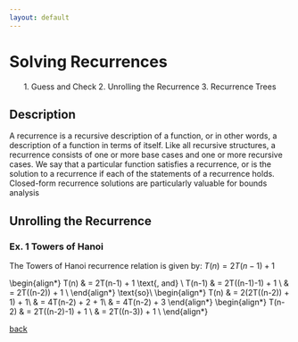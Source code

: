 ```yaml
---
layout: default
---
```


# Solving Recurrences

<p align="center">
  1. Guess and Check
  2. Unrolling the Recurrence
  3. Recurrence Trees
</p>

## Description

A recurrence is a recursive description of a function, or in other words, a description of a function in terms of itself. Like all recursive structures, a recurrence consists of one or more base cases and one or more recursive cases. We say that a particular function satisfies a recurrence, or is the solution to a recurrence if each of the statements of a recurrence holds. Closed-form recurrence solutions are particularly valuable for bounds analysis 

## Unrolling the Recurrence
### Ex. 1 Towers of Hanoi
The Towers of Hanoi recurrence relation is given by: $T(n) = 2T(n-1) + 1$


\begin{align*}
T(n) & = 2T(n-1) + 1 \text{, and} \\
T(n-1) & = 2T((n-1)-1) + 1 \\
& = 2T((n-2)) + 1 \\
\end{align*}
\text{so}\\
\begin{align*}
T(n) & = 2(2T((n-2)) + 1) + 1\\
& = 4T(n-2) + 2 + 1\\
& = 4T(n-2) + 3
\end{align*}
\begin{align*}
T(n-2) & = 2T((n-2)-1) + 1 \\
& = 2T((n-3)) + 1 \\
\end{align*}





[back](./)

